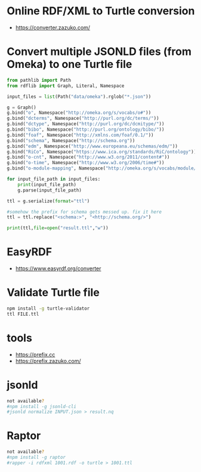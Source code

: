 # Online RDF/XML to Turtle conversion
* https://converter.zazuko.com/

# Convert multiple JSONLD files (from Omeka) to one Turtle file
```python
from pathlib import Path
from rdflib import Graph, Literal, Namespace

input_files = list(Path("data/omeka").rglob("*.json"))

g = Graph()
g.bind("o", Namespace("http://omeka.org/s/vocabs/o#"))
g.bind("dcterms", Namespace("http://purl.org/dc/terms/"))
g.bind("dctype", Namespace("http://purl.org/dc/dcmitype/"))
g.bind("bibo", Namespace("http://purl.org/ontology/bibo/"))
g.bind("foaf", Namespace("http://xmlns.com/foaf/0.1/"))
g.bind("schema", Namespace("http://schema.org"))
g.bind("edm", Namespace("http://www.europeana.eu/schemas/edm/"))
g.bind("RiCo", Namespace("https://www.ica.org/standards/RiC/ontology"))
g.bind("o-cnt", Namespace("http://www.w3.org/2011/content#"))
g.bind("o-time", Namespace("http://www.w3.org/2006/time#"))
g.bind("o-module-mapping", Namespace("http://omeka.org/s/vocabs/module/mapping#"))

for input_file_path in input_files:
	print(input_file_path)
	g.parse(input_file_path)

ttl = g.serialize(format="ttl")

#somehow the prefix for schema gets messed up. fix it here
ttl = ttl.replace("<schema:>", "<http://schema.org/>")

print(ttl,file=open("result.ttl","w"))
```

# EasyRDF
* https://www.easyrdf.org/converter

# Validate Turtle file
```bash
npm install -g turtle-validator
ttl FILE.ttl
```

# tools
* https://prefix.cc
* https://prefix.zazuko.com/

# jsonld
```bash
not available?
#npm install -g jsonld-cli
#jsonld normalize INPUT.json > result.nq
```

# Raptor
```bash
not available?
#npm install -g raptor
#rapper -i rdfxml 1001.rdf -o turtle > 1001.ttl
```

